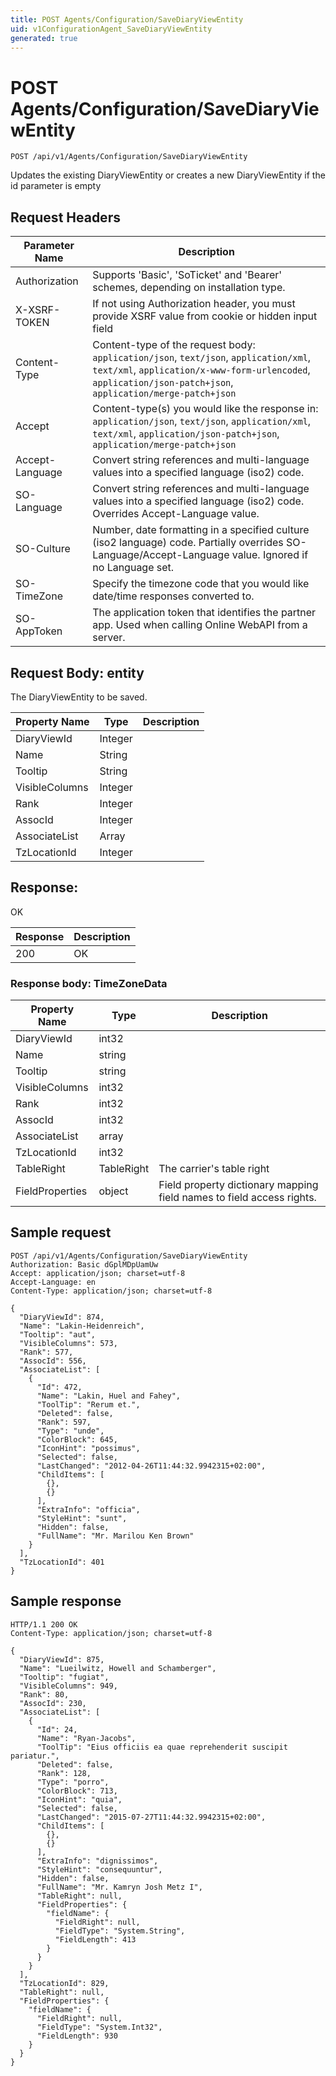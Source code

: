 ```yaml
---
title: POST Agents/Configuration/SaveDiaryViewEntity
uid: v1ConfigurationAgent_SaveDiaryViewEntity
generated: true
---
```


# POST Agents/Configuration/SaveDiaryViewEntity

```http
POST /api/v1/Agents/Configuration/SaveDiaryViewEntity
```

Updates the existing DiaryViewEntity or creates a new DiaryViewEntity if the id parameter is empty








## Request Headers

| Parameter Name | Description |
|----------------|-------------|
| Authorization  | Supports 'Basic', 'SoTicket' and 'Bearer' schemes, depending on installation type. |
| X-XSRF-TOKEN   | If not using Authorization header, you must provide XSRF value from cookie or hidden input field |
| Content-Type | Content-type of the request body: `application/json`, `text/json`, `application/xml`, `text/xml`, `application/x-www-form-urlencoded`, `application/json-patch+json`, `application/merge-patch+json` |
| Accept         | Content-type(s) you would like the response in: `application/json`, `text/json`, `application/xml`, `text/xml`, `application/json-patch+json`, `application/merge-patch+json` |
| Accept-Language | Convert string references and multi-language values into a specified language (iso2) code. |
| SO-Language | Convert string references and multi-language values into a specified language (iso2) code. Overrides Accept-Language value. |
| SO-Culture | Number, date formatting in a specified culture (iso2 language) code. Partially overrides SO-Language/Accept-Language value. Ignored if no Language set. |
| SO-TimeZone | Specify the timezone code that you would like date/time responses converted to. |
| SO-AppToken | The application token that identifies the partner app. Used when calling Online WebAPI from a server. |

## Request Body: entity 

The DiaryViewEntity to be saved. 

| Property Name | Type |  Description |
|----------------|------|--------------|
| DiaryViewId | Integer |  |
| Name | String |  |
| Tooltip | String |  |
| VisibleColumns | Integer |  |
| Rank | Integer |  |
| AssocId | Integer |  |
| AssociateList | Array |  |
| TzLocationId | Integer |  |

## Response:

OK

| Response | Description |
|----------------|-------------|
| 200 | OK |

### Response body: TimeZoneData

| Property Name | Type |  Description |
|----------------|------|--------------|
| DiaryViewId | int32 |  |
| Name | string |  |
| Tooltip | string |  |
| VisibleColumns | int32 |  |
| Rank | int32 |  |
| AssocId | int32 |  |
| AssociateList | array |  |
| TzLocationId | int32 |  |
| TableRight | TableRight | The carrier's table right |
| FieldProperties | object | Field property dictionary mapping field names to field access rights. |

## Sample request

```http!
POST /api/v1/Agents/Configuration/SaveDiaryViewEntity
Authorization: Basic dGplMDpUamUw
Accept: application/json; charset=utf-8
Accept-Language: en
Content-Type: application/json; charset=utf-8

{
  "DiaryViewId": 874,
  "Name": "Lakin-Heidenreich",
  "Tooltip": "aut",
  "VisibleColumns": 573,
  "Rank": 577,
  "AssocId": 556,
  "AssociateList": [
    {
      "Id": 472,
      "Name": "Lakin, Huel and Fahey",
      "ToolTip": "Rerum et.",
      "Deleted": false,
      "Rank": 597,
      "Type": "unde",
      "ColorBlock": 645,
      "IconHint": "possimus",
      "Selected": false,
      "LastChanged": "2012-04-26T11:44:32.9942315+02:00",
      "ChildItems": [
        {},
        {}
      ],
      "ExtraInfo": "officia",
      "StyleHint": "sunt",
      "Hidden": false,
      "FullName": "Mr. Marilou Ken Brown"
    }
  ],
  "TzLocationId": 401
}
```

## Sample response

```http_
HTTP/1.1 200 OK
Content-Type: application/json; charset=utf-8

{
  "DiaryViewId": 875,
  "Name": "Lueilwitz, Howell and Schamberger",
  "Tooltip": "fugiat",
  "VisibleColumns": 949,
  "Rank": 80,
  "AssocId": 230,
  "AssociateList": [
    {
      "Id": 24,
      "Name": "Ryan-Jacobs",
      "ToolTip": "Eius officiis ea quae reprehenderit suscipit pariatur.",
      "Deleted": false,
      "Rank": 128,
      "Type": "porro",
      "ColorBlock": 713,
      "IconHint": "quia",
      "Selected": false,
      "LastChanged": "2015-07-27T11:44:32.9942315+02:00",
      "ChildItems": [
        {},
        {}
      ],
      "ExtraInfo": "dignissimos",
      "StyleHint": "consequuntur",
      "Hidden": false,
      "FullName": "Mr. Kamryn Josh Metz I",
      "TableRight": null,
      "FieldProperties": {
        "fieldName": {
          "FieldRight": null,
          "FieldType": "System.String",
          "FieldLength": 413
        }
      }
    }
  ],
  "TzLocationId": 829,
  "TableRight": null,
  "FieldProperties": {
    "fieldName": {
      "FieldRight": null,
      "FieldType": "System.Int32",
      "FieldLength": 930
    }
  }
}
```